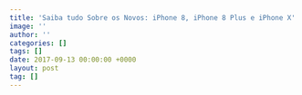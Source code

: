 ```yaml
---
title: 'Saiba tudo Sobre os Novos: iPhone 8, iPhone 8 Plus e iPhone X'
image: ''
author: ''
categories: []
tags: []
date: 2017-09-13 00:00:00 +0000
layout: post
tag: []
---
```

